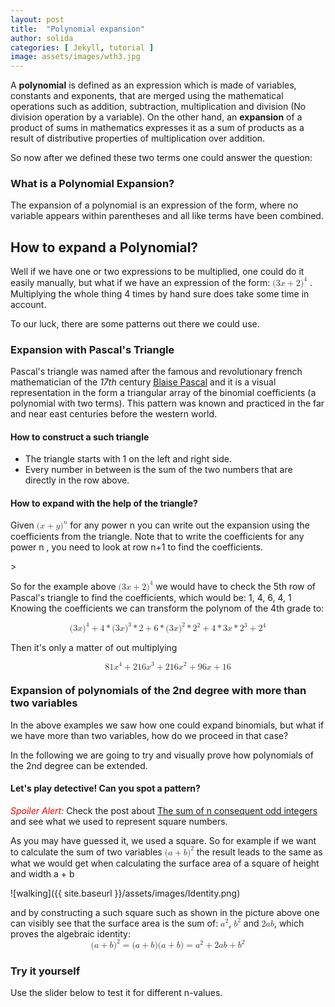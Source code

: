 ```yaml
---
layout: post
title:  "Polynomial expansion"
author: solida
categories: [ Jekyll, tutorial ]
image: assets/images/wth3.jpg
---
```

A **polynomial** is defined as an expression which is made of variables, constants and exponents, that are merged 
using the mathematical operations such as addition, subtraction, multiplication and division (No division operation by a variable).
On the other hand, an **expansion** of a product of sums in mathematics expresses it as a sum of products as a result of distributive properties of multiplication over addition.

So now after we defined these two terms one could answer the question:
### What is a Polynomial Expansion?
The expansion of a polynomial is an expression of the form, where no variable appears within parentheses and all like terms have been combined.

## How to expand a Polynomial?

Well if we have one or two expressions to be multiplied, one could do it easily manually, but what if we have an expression of the form: <math display="inline"> <mrow> <mo form="prefix" stretchy="false">(</mo> <mn>3</mn> <mi>x</mi> <mo>+</mo> <mn>2</mn> <msup> <mo form="postfix" stretchy="false">)</mo> <mn>4</mn> </msup> </mrow> </math> .
Multiplying the whole thing 4 times by hand sure does take some time in account. 
<p>To our luck, there are some patterns out there 
we could use.</p>

### Expansion with Pascal's Triangle

Pascal's triangle was named after the famous and revolutionary french mathematician of the *17th* century [Blaise Pascal](https://en.wikipedia.org/wiki/Blaise_Pascal)
and it is a visual representation in the form a triangular array of the binomial coefficients (a polynomial with two terms). This pattern was known and practiced in the far and near east centuries before the western world.

#### How to construct a such triangle
- The triangle starts with 1 on the left and right side. 
- Every number in between is the sum of the two numbers that are directly in the row above.

#### How to expand with the help of the triangle?
Given  <math display="inline"><mrow><mo form="prefix" stretchy="false">(</mo><mi>x</mi><mo>+</mo><mi>y</mi><msup><mo form="postfix" stretchy="false">)</mo><mi>n</mi></msup></mrow></math>
for any power  n  you can write out the expansion using the coefficients from the triangle. 
Note that to write the coefficients for any power  n , you need to look at row  n+1  to find the coefficients.

<div id="observablehq-5dd6f1f3">
  <div class="observablehq-viewof-values"></div>
  <div class="observablehq-pascal"></div>
</div>
<script type="module">
  import {Runtime, Inspector} from "https://cdn.jsdelivr.net/npm/@observablehq/runtime@4/dist/runtime.js";
  import define from "https://api.observablehq.com/@864af2bf64442aa6/pascals-sierpinski.js?v=3";
  (new Runtime).module(define, name => {
    if (name === "viewof values") return Inspector.into("#observablehq-5dd6f1f3 .observablehq-viewof-values")();
    if (name === "pascal") return Inspector.into("#observablehq-5dd6f1f3 .observablehq-pascal")();
  });
</script>>

So for the example above <math display="inline"> <mrow> <mo form="prefix" stretchy="false">(</mo> <mn>3</mn> <mi>x</mi> <mo>+</mo> <mn>2</mn> <msup> <mo form="postfix" stretchy="false">)</mo> <mn>4</mn> </msup> </mrow> </math> 
we would have to check the 5th row of Pascal's triangle to find the coefficients, which would be: 1, 4, 6, 4, 1
Knowing the coefficients we can transform the polynom of the 4th grade to:

<math display="block">
  <mrow>
    <mo form="prefix" stretchy="false">(</mo>
    <mn>3</mn>
    <mi>x</mi>
    <msup>
      <mo form="postfix" stretchy="false">)</mo>
      <mn>4</mn>
    </msup>
    <mo>+</mo>
    <mn>4</mn>
    <mo>*</mo>
    <mo form="prefix" stretchy="false">(</mo>
    <mn>3</mn>
    <mi>x</mi>
    <msup>
      <mo form="postfix" stretchy="false">)</mo>
      <mn>3</mn>
    </msup>
    <mo>*</mo>
    <mn>2</mn>
    <mo>+</mo>
    <mn>6</mn>
    <mo>*</mo>
    <mo form="prefix" stretchy="false">(</mo>
    <mn>3</mn>
    <mi>x</mi>
    <msup>
      <mo form="postfix" stretchy="false">)</mo>
      <mn>2</mn>
    </msup>
    <mo>*</mo>
    <msup>
      <mn>2</mn>
      <mn>2</mn>
    </msup>
    <mo>+</mo>
    <mn>4</mn>
    <mo>*</mo>
    <mn>3</mn>
    <mi>x</mi>
    <mo>*</mo>
    <msup>
      <mn>2</mn>
      <mn>3</mn>
    </msup>
    <mo>+</mo>
    <msup>
      <mn>2</mn>
      <mn>4</mn>
    </msup>
  </mrow>
</math>

Then it's only a matter of out multiplying 

<math display="block">
  <mrow>
    <mn>81</mn>
    <msup>
      <mi>x</mi>
      <mn>4</mn>
    </msup>
    <mo>+</mo>
    <mn>216</mn>
    <msup>
      <mi>x</mi>
      <mn>3</mn>
    </msup>
    <mo>+</mo>
    <mn>216</mn>
    <msup>
      <mi>x</mi>
      <mn>2</mn>
    </msup>
    <mo>+</mo>
    <mn>96</mn>
    <mi>x</mi>
    <mo>+</mo>
    <mn>16</mn>
  </mrow>
</math>

### Expansion of polynomials of the 2nd degree with more than two variables
In the above examples we saw how one could expand binomials, but what if we have more than two variables, how do we proceed in that case?

In the following we are going to try and visually prove how polynomials of the 2nd degree can be extended.
#### Let's play detective! Can you spot a pattern?
<span style="color: red;">*Spoiler Alert:*</span> Check the post about [The sum of n consequent odd integers](https://visualproofs.github.io/series/algebra/2022/04/11/n-odd-numbers.html)
and see what we used to represent square numbers.

As you may have guessed it, we used a square. So for example if we want to calculate the sum of two variables <math display="inline"><mrow><mo form="prefix" stretchy="false">(</mo><mi>a</mi><mo>+</mo><mi>b</mi><msup><mo form="postfix" stretchy="false">)</mo><mn>2</mn></msup> </mrow> </math>
the result leads to the same as what we would get when calculating the surface area of a square of height and width a + b

![walking]({{ site.baseurl }}/assets/images/Identity.png)

and by constructing a such square such as shown in the picture above one can visibly see that the surface area is the sum of:  <math display="inline"><msup><mi>a</mi><mn>2</mn></msup></math>, <math display="inline"><msup><mi>b</mi><mn>2</mn></msup></math> and <math display="inline"><mrow><mn>2</mn><mi>a</mi><mi>b</mi></mrow></math>, which proves
the algebraic identity:
<math display="block"><mrow><mo form="prefix" stretchy="false">(</mo><mi>a</mi><mo>+</mo><mi>b</mi><msup><mo form="postfix" stretchy="false">)</mo><mn>2</mn></msup><mo>=</mo><mo form="prefix" stretchy="false">(</mo><mi>a</mi><mo>+</mo><mi>b</mi><mo form="postfix" stretchy="false">)</mo><mo form="prefix" stretchy="false">(</mo><mi>a</mi><mo>+</mo><mi>b</mi><mo form="postfix" stretchy="false">)</mo><mo>=</mo><msup><mi>a</mi><mn>2</mn></msup><mo>+</mo><mn>2</mn><mi>a</mi><mi>b</mi><mo>+</mo><msup><mi>b</mi><mn>2</mn></msup></mrow></math>
### Try it yourself

Use the slider below to test it for different n-values.
<div id="observablehq-fc37ba2b">
  <div class="observablehq-viewof-numVars"></div>
  <div class="observablehq-numVars"></div>
  <div class="observablehq-binomial"></div>
  <div class="observablehq-rectData"></div>
  <div class="observablehq-formula"></div>
  <div class="observablehq-rs"></div>
  <div class="observablehq-ithLetter"></div>
  <div class="observablehq-color"></div>
  <div class="observablehq-d3"></div>
</div>
<script type="module">
  import {Runtime, Inspector} from "https://cdn.jsdelivr.net/npm/@observablehq/runtime@4/dist/runtime.js";
  import define from "https://api.observablehq.com/@864af2bf64442aa6/a-b-c-2.js?v=3";
  (new Runtime).module(define, name => {
    if (name === "viewof numVars") return Inspector.into("#observablehq-fc37ba2b .observablehq-viewof-numVars")();
    if (name === "numVars") return Inspector.into("#observablehq-fc37ba2b .observablehq-numVars")();
    if (name === "binomial") return Inspector.into("#observablehq-fc37ba2b .observablehq-binomial")();
  });
</script>